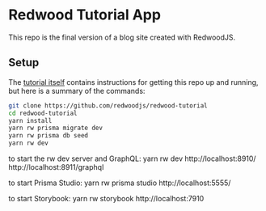 # Redwood Tutorial App

This repo is the final version of a blog site created with RedwoodJS.


## Setup

The [tutorial itself](https://redwoodjs.com/docs/tutorial/chapter1/prerequisites) contains instructions for getting this repo up and running, but here is a summary of the commands:

```bash
git clone https://github.com/redwoodjs/redwood-tutorial
cd redwood-tutorial
yarn install
yarn rw prisma migrate dev
yarn rw prisma db seed
yarn rw dev
```


to start the rw dev server and GraphQL:
yarn rw dev
http://localhost:8910/
http://localhost:8911/graphql

to start Prisma Studio:
yarn rw prisma studio
http://localhost:5555/

to start Storybook:
yarn rw storybook
http://localhost:7910


